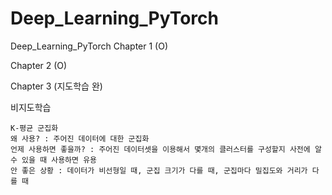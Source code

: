 # Deep_Learning_PyTorch
Deep_Learning_PyTorch
Chapter 1 (O)

Chapter 2 (O)

Chapter 3 (지도학습 완)

비지도학습
```
K-평균 군집화
왜 사용? : 주어진 데이터에 대한 군집화
언제 사용하면 좋을까? : 주어진 데이터셋을 이용해서 몇개의 클러스터를 구성할지 사전에 알 수 있을 때 사용하면 유용
안 좋은 상황 : 데이터가 비선형일 때, 군집 크기가 다를 때, 군집마다 밀집도와 거리가 다를 때
```

